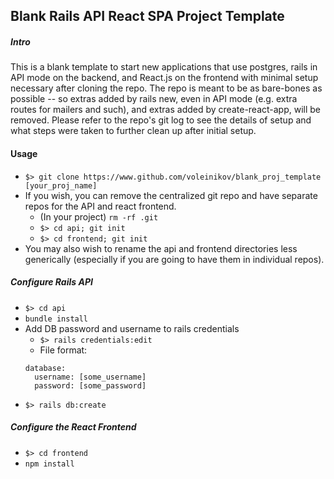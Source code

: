 ## Blank Rails API React SPA Project Template

##### Intro
This is a blank template to start new applications that use postgres, rails in API mode on the backend, and React.js on the frontend with minimal setup necessary after cloning the repo.  The repo is meant to be as bare-bones as possible -- so extras added by rails new, even in API mode (e.g. extra routes for mailers and such), and extras added by create-react-app, will be removed.  Please refer to the repo's git log to see the details of setup and what steps were taken to further clean up after initial setup.

#### Usage
* `$> git clone https://www.github.com/voleinikov/blank_proj_template [your_proj_name]`
* If you wish, you can remove the centralized git repo and have separate repos for the API and react frontend.  
  - (In your project) `rm -rf .git`
  - `$> cd api; git init`
  - `$> cd frontend; git init`
* You may also wish to rename the api and frontend directories less generically (especially if you are going to have them in individual repos).

##### Configure Rails API
* `$> cd api`
* `bundle install`
* Add DB password and username to rails credentials
  - `$> rails credentials:edit`
  - File format:
  ```
  database:
    username: [some_username]
    password: [some_password]
  ```
* `$> rails db:create`

##### Configure the React Frontend
* `$> cd frontend`
* `npm install`
